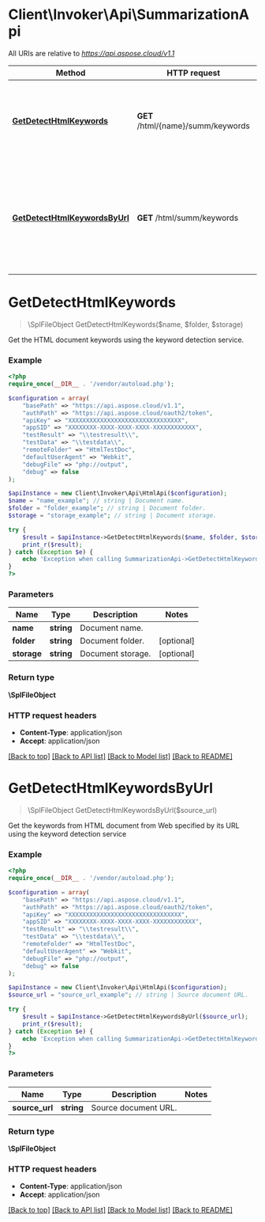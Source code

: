 # Client\Invoker\Api\SummarizationApi

All URIs are relative to *https://api.aspose.cloud/v1.1*

Method | HTTP request | Description
------------- | ------------- | -------------
[**GetDetectHtmlKeywords**](SummarizationApi.md#GetDetectHtmlKeywords) | **GET** /html/{name}/summ/keywords | Get the HTML document keywords using the keyword detection service.
[**GetDetectHtmlKeywordsByUrl**](SummarizationApi.md#GetDetectHtmlKeywordsByUrl) | **GET** /html/summ/keywords | Get the keywords from HTML document from Web specified by its URL using the keyword detection service


# **GetDetectHtmlKeywords**
> \SplFileObject GetDetectHtmlKeywords($name, $folder, $storage)

Get the HTML document keywords using the keyword detection service.

### Example
```php
<?php
require_once(__DIR__ . '/vendor/autoload.php');

$configuration = array(
    "basePath" => "https://api.aspose.cloud/v1.1",
    "authPath" => "https://api.aspose.cloud/oauth2/token",
    "apiKey" => "XXXXXXXXXXXXXXXXXXXXXXXXXXXXXXXX",
    "appSID" => "XXXXXXXX-XXXX-XXXX-XXXX-XXXXXXXXXXXX",
    "testResult" => "\\testresult\\",
    "testData" => "\\testdata\\",
    "remoteFolder" => "HtmlTestDoc",
    "defaultUserAgent" => "Webkit",
    "debugFile" => "php://output",
    "debug" => false
);

$apiInstance = new Client\Invoker\Api\HtmlApi($configuration);
$name = "name_example"; // string | Document name.
$folder = "folder_example"; // string | Document folder.
$storage = "storage_example"; // string | Document storage.

try {
    $result = $apiInstance->GetDetectHtmlKeywords($name, $folder, $storage);
    print_r($result);
} catch (Exception $e) {
    echo 'Exception when calling SummarizationApi->GetDetectHtmlKeywords: ', $e->getMessage(), PHP_EOL;
}
?>
```

### Parameters

Name | Type | Description  | Notes
------------- | ------------- | ------------- | -------------
 **name** | **string**| Document name. |
 **folder** | **string**| Document folder. | [optional]
 **storage** | **string**| Document storage. | [optional]

### Return type

**\SplFileObject**


### HTTP request headers

 - **Content-Type**: application/json
 - **Accept**: application/json

[[Back to top]](#) [[Back to API list]](../../README.md#documentation-for-api-endpoints) [[Back to Model list]](../../README.md#documentation-for-models) [[Back to README]](../../README.md)

# **GetDetectHtmlKeywordsByUrl**
> \SplFileObject GetDetectHtmlKeywordsByUrl($source_url)

Get the keywords from HTML document from Web specified by its URL using the keyword detection service

### Example
```php
<?php
require_once(__DIR__ . '/vendor/autoload.php');

$configuration = array(
    "basePath" => "https://api.aspose.cloud/v1.1",
    "authPath" => "https://api.aspose.cloud/oauth2/token",
    "apiKey" => "XXXXXXXXXXXXXXXXXXXXXXXXXXXXXXXX",
    "appSID" => "XXXXXXXX-XXXX-XXXX-XXXX-XXXXXXXXXXXX",
    "testResult" => "\\testresult\\",
    "testData" => "\\testdata\\",
    "remoteFolder" => "HtmlTestDoc",
    "defaultUserAgent" => "Webkit",
    "debugFile" => "php://output",
    "debug" => false
);

$apiInstance = new Client\Invoker\Api\HtmlApi($configuration);
$source_url = "source_url_example"; // string | Source document URL.

try {
    $result = $apiInstance->GetDetectHtmlKeywordsByUrl($source_url);
    print_r($result);
} catch (Exception $e) {
    echo 'Exception when calling SummarizationApi->GetDetectHtmlKeywordsByUrl: ', $e->getMessage(), PHP_EOL;
}
?>
```

### Parameters

Name | Type | Description  | Notes
------------- | ------------- | ------------- | -------------
 **source_url** | **string**| Source document URL. |

### Return type

**\SplFileObject**

### HTTP request headers

 - **Content-Type**: application/json
 - **Accept**: application/json

[[Back to top]](#) [[Back to API list]](../../README.md#documentation-for-api-endpoints) [[Back to Model list]](../../README.md#documentation-for-models) [[Back to README]](../../README.md)

